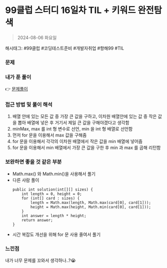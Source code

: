 # 99클럽 스터디 16일차 TIL + 키워드 완전탐색
> 2024-08-06 화요일

해시태그: #99클럽 #코딩테스트준비 #개발자취업 #항해99 #TIL

### 문제


### 내가 푼 풀이
👉 [문제풀이](https://github.com/subbangE/codingTest-study/blob/master/src/day_16/fullSearch2.java)

### 접근 방법 및 풀이 해석
1. 배열 안에 있는 모든 값 중 가장 큰 값을 구하고, 이차원 배열안에 있는 값 중 작은 값을 뽑아 배열에 넣은 후 거기서 제일 큰 값을 구해야겠다고 생각함
2. minMax, max 를 int 형 변수로 선언, min 을 int 형 배열로 선언함
3. 먼저 for 문을 이용해서 max 값을 구해줌
4. for 문을 이용해서 각각의 이차원 배열에서 작은 값을 min 배열에 넣어줌
5. for 문을 이용해서 min 배열에서 가장 큰 값을 구한 후 min 과 max 를 곱해 리턴함

### 보완하면 좋을 것 같은 부분
+ Math.max() 와 Math.min()을 사용해서 풀기
+ 다른 사람 풀이
    ```
    public int solution(int[][] sizes) {
        int length = 0, height = 0;
        for (int[] card : sizes) {
            length = Math.max(length, Math.max(card[0], card[1]));
            height = Math.max(height, Math.min(card[0], card[1]));
        }
        int answer = length * height;
        return answer;
    }
    ```
+ 시간 복잡도 개선을 위해 for 문 사용 줄여서 풀기

### 느낀점
내가 너무 문제를 꼬와서 생각하나..?😭